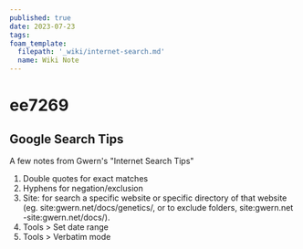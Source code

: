 ```yaml
---
published: true
date: 2023-07-23
tags:
foam_template:
  filepath: '_wiki/internet-search.md'
  name: Wiki Note
---
```

# ee7269

## Google Search Tips

A few notes from Gwern's "Internet Search Tips"

1. Double quotes for exact matches
2. Hyphens for negation/exclusion
3. Site: for search a specific website or specific directory of that website (eg. site:gwern.net/docs/genetics/, or to exclude folders, site:gwern.net -site:gwern.net/docs/).
4. Tools > Set date range
5. Tools > Verbatim mode

